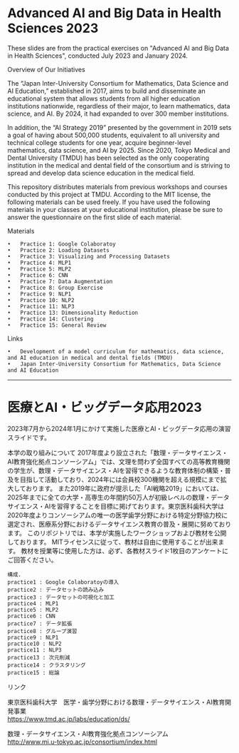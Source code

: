 # Advanced AI and Big Data in Health Sciences 2023

These slides are from the practical exercises on "Advanced AI and Big Data in Health Sciences", conducted July 2023 and January 2024.

Overview of Our Initiatives

The “Japan Inter-University Consortium for Mathematics, Data Science and AI Education,” established in 2017, aims to build and disseminate an educational system that allows students from all higher education institutions nationwide, regardless of their major, to learn mathematics, data science, and AI. By 2024, it had expanded to over 300 member institutions.

In addition, the “AI Strategy 2019” presented by the government in 2019 sets a goal of having about 500,000 students, equivalent to all university and technical college students for one year, acquire beginner-level mathematics, data science, and AI by 2025. Since 2020, Tokyo Medical and Dental University (TMDU) has been selected as the only cooperating institution in the medical and dental field of the consortium and is striving to spread and develop data science education in the medical field.

This repository distributes materials from previous workshops and courses conducted by this project at TMDU. According to the MIT license, the following materials can be used freely. If you have used the following materials in your classes at your educational institution, please be sure to answer the questionnaire on the first slide of each material.

Materials

	•	Practice 1: Google Colaboratoy
	•	Practice 2: Loading Datasets
	•	Practice 3: Visualizing and Processing Datasets
	•	Practice 4: MLP1
	•	Practice 5: MLP2
	•	Practice 6: CNN
	•	Practice 7: Data Augmentation
	•	Practice 8: Group Exercise
	•	Practice 9: NLP1
	•	Practice 10: NLP2
	•	Practice 11: NLP3
	•	Practice 13: Dimensionality Reduction
	•	Practice 14: Clustering
	•	Practice 15: General Review

Links

	•	Development of a model curriculum for mathematics, data science, and AI education in medical and dental fields (TMDU)
	•	Japan Inter-University Consortium for Mathematics, Data Science and AI Education
***
# 医療とAI・ビッグデータ応用2023
2023年7月から2024年1月にかけて実施した医療とAI・ビッグデータ応用の演習スライドです。

本学の取り組みについて
2017年度より設立された「数理・データサイエンス・AI教育強化拠点コンソーシアム」では、文理を問わず全国すべての高等教育機関の学生が、数理・データサイエンス・AIを習得できるような教育体制の構築・普及を目指して活動しており、2024年には会員校300機関を超える規模にまで拡大しております。
また2019年に政府が提示した「AI戦略2019」においては、2025年までに全ての大学・高専生の年間約50万人が初級レベルの数理・データサイエンス・AIを習得することを目標に掲げております。東京医科歯科大学は2020年度よりコンソーシアムの唯一の医学歯学分野における特定分野協力校に選定され、医療系分野におけるデータサイエンス教育の普及・展開に努めております。
このリポジトリでは、本学が実施したワークショップおよび教材を公開しております。
MITライセンスに従って、教材は自由に使用することが出来ます。
教材を授業等に使用した方は、必ず、各教材スライド1枚目のアンケートにご回答ください。
```
構成. 
practice1 : Google Colaboratoyの導入
practice2 : データセットの読み込み
practice3 : データセットの可視化と加工
practice4 : MLP1
practice5 : MLP2
practice6 : CNN
practice7 : データ拡張
practice8 : グループ演習
practice9 : NLP1
practice10 : NLP2
practice11 : NLP3
practice13 : 次元削減
practice14 : クラスタリング
practice15 : 総論

```
リンク

東京医科歯科大学　医学・歯学分野における数理・データサイエンス・AI教育開発事業  
https://www.tmd.ac.jp/labs/education/ds/

数理・データサイエンス・AI教育強化拠点コンソーシアム   
http://www.mi.u-tokyo.ac.jp/consortium/index.html
